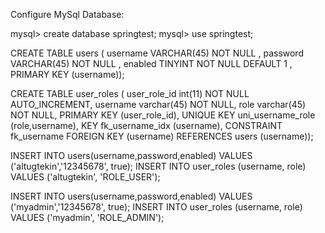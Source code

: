 Configure MySql Database:

mysql> create database springtest;
mysql> use springtest;

CREATE  TABLE users (
  username VARCHAR(45) NOT NULL ,
  password VARCHAR(45) NOT NULL ,
  enabled TINYINT NOT NULL DEFAULT 1 ,
  PRIMARY KEY (username));

  
CREATE TABLE user_roles (
  user_role_id int(11) NOT NULL AUTO_INCREMENT,
  username varchar(45) NOT NULL,
  role varchar(45) NOT NULL,
  PRIMARY KEY (user_role_id),
  UNIQUE KEY uni_username_role (role,username),
  KEY fk_username_idx (username),
  CONSTRAINT fk_username FOREIGN KEY (username) REFERENCES users (username));

INSERT INTO users(username,password,enabled)
  VALUES ('altugtekin','12345678', true);
INSERT INTO user_roles (username, role)
  VALUES ('altugtekin', 'ROLE_USER');
  
INSERT INTO users(username,password,enabled)
  VALUES ('myadmin','12345678', true);
INSERT INTO user_roles (username, role)
  VALUES ('myadmin', 'ROLE_ADMIN');